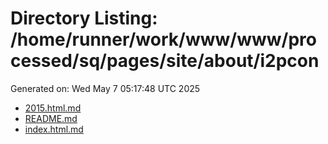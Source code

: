 # Directory Listing: /home/runner/work/www/www/processed/sq/pages/site/about/i2pcon
Generated on: Wed May  7 05:17:48 UTC 2025

- [2015.html.md](2015.html.md)
- [README.md](README.md)
- [index.html.md](index.html.md)
